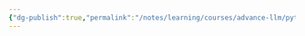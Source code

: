 ```yaml
---
{"dg-publish":true,"permalink":"/notes/learning/courses/advance-llm/python-for-ml/data-visualization/","title":"Data Visualization"}
---
```


